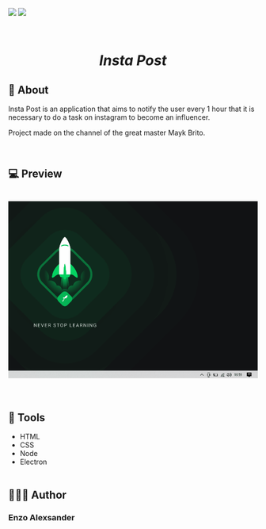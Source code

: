 ![](https://img.shields.io/github/repo-size/EnzoAlexsander/insta_post)
![](https://img.shields.io/github/languages/top/EnzoAlexsander/insta_post)

<br>
<div align="center">
    <h1><i>Insta Post</i></h1>
</div>

## 📕 About

Insta Post is an application that aims to notify the user every 1 hour that it is necessary to do a task on instagram to become an influencer.

Project made on the channel of the great master Mayk Brito.

<br>

## 💻 Preview
<br>

<div align="center">
    <img src="./assets/preview.gif">
</div>
<br><br>

## 🔨 Tools

- HTML
- CSS
- Node
- Electron
<br><br>

## 🙋🏽‍♂️ Author

### Enzo Alexsander